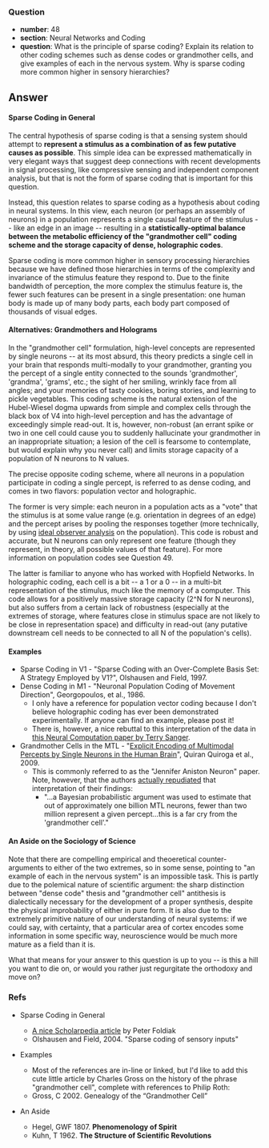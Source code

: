 ### Question

- **number**: 48
- **section**: Neural Networks and Coding
- **question**: What is the principle of sparse coding? Explain its relation to other coding schemes such as dense codes or grandmother cells, and give examples of each in the nervous system. Why is sparse coding more common higher in sensory hierarchies?


## Answer

#### Sparse Coding in General

The central hypothesis of sparse coding is that a sensing system should attempt to **represent a stimulus as a combination of as few putative causes as possible**. This simple idea can be expressed mathematically in very elegant ways that suggest deep connections with recent developments in signal processing, like compressive sensing and independent component analysis, but that is not the form of sparse coding that is important for this question.

Instead, this question relates to sparse coding as a hypothesis about coding in neural systems. In this view, each neuron (or perhaps an assembly of neurons) in a population represents a single causal feature of the stimulus -- like an edge in an image -- resulting in a **statistically-optimal balance between the metabolic efficiency of the "grandmother cell" coding scheme and the storage capacity of dense, holographic codes**.

Sparse coding is more common higher in sensory processing hierarchies because we have defined those hierarchies in terms of the complexity and invariance of the stimulus feature they respond to. Due to the finite bandwidth of perception, the more complex the stimulus feature is, the fewer such features can be present in a single presentation: one human body is made up of many body parts, each body part composed of thousands of visual edges.

#### Alternatives: Grandmothers and Holograms

In the "grandmother cell" formulation, high-level concepts are represented by single neurons -- at its most absurd, this theory predicts a single cell in your brain that responds multi-modally to your grandmother, granting you the percept of a single entity connected to the sounds 'grandmother', 'grandma', 'grams', etc.; the sight of her smiling, wrinkly face from all angles; and your memories of tasty cookies, boring stories, and learning to pickle vegetables. This coding scheme is the natural extension of the Hubel-Wiesel dogma upwards from simple and complex cells through the black box of V4 into high-level perception and has the advantage of exceedingly simple read-out. It is, however, non-robust (an errant spike or two in one cell could cause you to suddenly hallucinate your grandmother in an inappropriate situation; a lesion of the cell is fearsome to contemplate, but would explain why you never call) and limits storage capacity of a population of N neurons to N values.

The precise opposite coding scheme, where all neurons in a population participate in coding a single percept, is referred to as dense coding, and comes in two flavors: population vector and holographic. 

The former is very simple: each neuron in a population acts as a "vote" that the stimulus is at some value range (e.g. orientation in degrees of an edge) and the percept arises by pooling the responses together (more technically, by using [ideal observer analysis](http://en.wikipedia.org/wiki/Ideal_observer_analysis) on the population). This code is robust and accurate, but N neurons can only represent one feature (though they represent, in theory, all possible values of that feature). For more information on population codes see Question 49.

The latter is familiar to anyone who has worked with Hopfield Networks. In holographic coding, each cell is a bit -- a 1 or a 0 -- in a multi-bit representation of the stimulus, much like the memory of a computer. This code allows for a positively massive storage capacity (2^N for N neurons), but also suffers from a certain lack of robustness (especially at the extremes of storage, where features close in stimulus space are not likely to be close in representation space) and difficulty in read-out (any putative downstream cell needs to be connected to all N of the population's cells).

#### Examples

* Sparse Coding in V1 - "Sparse Coding with an Over-Complete Basis Set: A Strategy Employed by V1?", Olshausen and Field, 1997.
* Dense Coding in M1 - "Neuronal Population Coding of Movement Direction", Georgopoulos, et al., 1986.
  * I only have a reference for population vector coding because I don't believe holographic coding has ever been demonstrated experimentally. If anyone can find an example, please post it!
  * There is, however, a nice rebuttal to this interpretation of the data in [this Neural Computation paper by Terry Sanger](http://www.cs.cmu.edu/afs/cs/academic/class/15883-f13/readings/sanger-1994.pdf).
* Grandmother Cells in the MTL - "[Explicit Encoding of Multimodal Percepts by Single Neurons in the Human Brain](http://www.cell.com/current-biology/pdf/S0960-9822(09)01377-3.pdf)", Quiran Quiroga et al., 2009.
  * This is commonly referred to as the "Jennifer Aniston Neuron" paper. Note, however, that the authors [actually repudiated](http://www.ncbi.nlm.nih.gov/pubmed/18262826) that interpretation of their findings:
    * "...a Bayesian probabilistic argument was used to estimate that out of approximately one billion MTL neurons, fewer than two million represent a given percept...this is a far cry from the 'grandmother cell'."

#### An Aside on the Sociology of Science

Note that there are compelling empirical and theoeretical counter-arguments to either of the two extremes, so in some sense, pointing to "an example of each in the nervous system" is an impossible task. This is partly due to the polemical nature of scientific argument: the sharp distinction between "dense code" thesis and "grandmother cell" antithesis is dialectically necessary for the development of a proper synthesis, despite the physical improbability of either in pure form. It is also due to the extremely primitive nature of our understanding of neural systems: if we could say, with certainty, that a particular area of cortex encodes some information in some specific way, neuroscience would be much more mature as a field than it is.

What that means for your answer to this question is up to you -- is this a hill you want to die on, or would you rather just regurgitate the orthodoxy and move on?

### Refs

* Sparse Coding in General
  * [A nice Scholarpedia article](http://www.scholarpedia.org/article/Sparse_coding) by Peter Foldiak
  * Olshausen and Field, 2004. "Sparse coding of sensory inputs"

* Examples
  * Most of the references are in-line or linked, but I'd like to add this cute little article by Charles Gross on the history of the phrase "grandmother cell", complete with references to Philip Roth:
  * Gross, C 2002. Genealogy of the “Grandmother Cell”

* An Aside
  * Hegel, GWF 1807. **Phenomenology of Spirit**
  * Kuhn, T 1962. **The Structure of Scientific Revolutions**

